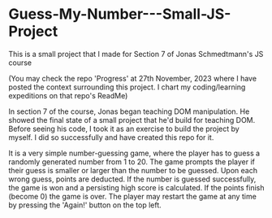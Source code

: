 # Guess-My-Number---Small-JS-Project
This is a small project that I made for Section 7 of Jonas Schmedtmann's JS course 

(You may check the repo 'Progress' at 27th November, 2023 where I have posted the context surrounding this project. I chart my coding/learning expeditions on that repo's ReadMe)

In section 7 of the course, Jonas began teaching DOM manipulation. He showed the final state of a small project that he'd build for teaching DOM.
Before seeing his code, I took it as an exercise to build the project by myself. I did so successfully and have created this repo for it. 

It is a very simple number-guessing game, where the player has to guess a randomly generated number from 1 to 20. The game prompts the player if their guess is smaller or larger than the 
number to be guessed. Upon each wrong guess, points are deducted. If the number is guessed successfully, the game is won and a persisting high score is calculated. If the points finish (become 0) 
the game is over. The player may restart the game at any time by pressing the 'Again!' button on the top left. 



